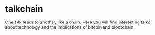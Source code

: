 # talkchain
One talk leads to another, like a chain. Here you will find interesting talks about technology and the implications of bitcoin and blockchain.
